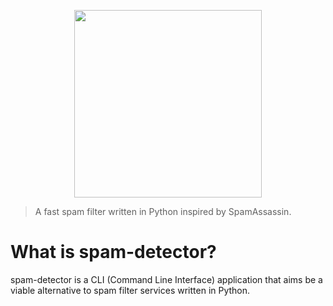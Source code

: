 <p style="display:flex;align-items:center;justify-content:center">
    <img src="http://matteospanio.me/assets/images/spam-detector-logo_transparent.png" width="300px" />
</p>

> A fast spam filter written in Python inspired by SpamAssassin.

# What is spam-detector?

spam-detector is a CLI (Command Line Interface) application that aims be a viable alternative to spam filter services written in Python.
